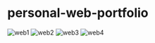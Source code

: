 ﻿# personal-web-portfolio
![web1](https://user-images.githubusercontent.com/80534239/142754936-379cb243-3d6c-450a-9e80-08a82bc3c49a.png)
![web2](https://user-images.githubusercontent.com/80534239/142754940-450f42e7-159a-4afc-8248-65a6e6d0dc6b.png)
![web3](https://user-images.githubusercontent.com/80534239/142754941-557c0b48-d59d-44a9-95cc-56952dda4981.png)
![web4](https://user-images.githubusercontent.com/80534239/142754943-8e6c7f78-0a56-4292-93aa-3a27e9c3803c.png)
